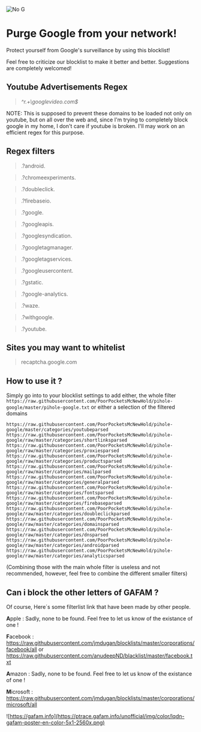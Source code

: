 ![No G](https://horobox.co.uk/u/pEP30q.png)
# Purge Google from your network!

Protect yourself from Google's surveillance by using this blocklist!

Feel free to criticize our blocklist to make it better and better.
Suggestions are completely welcomed!


## Youtube Advertisements Regex
>_^r.+\googlevideo.com$_

NOTE: This is supposed to prevent these domains to be
loaded not only on youtube, but on all over the web and,
since I'm trying to completely block google in my home,
I don't care if youtube is broken.
I'll may work on an efficient regex for this purpose.

## Regex filters
>.?android.

>.?chromeexperiments.

>.?doubleclick.

>.?firebaseio.

>.?google.

>.?googleapis.

>.?googlesyndication.

>.?googletagmanager.

>.?googletagservices.

>.?googleusercontent.

>.?gstatic.

>.?google-analytics.

>.?waze.

>.?withgoogle.

>.?youtube.  

## Sites you may want to whitelist
>recaptcha.google.com

## How to use it ?
Simply go into to your blocklist settings to add either, the whole filter `https://raw.githubusercontent.com/PoorPocketsMcNewHold/pihole-google/master/pihole-google.txt`
or either a selection of the filtered domains 
```
https://raw.githubusercontent.com/PoorPocketsMcNewHold/pihole-google/master/categories/youtubeparsed
https://raw.githubusercontent.com/PoorPocketsMcNewHold/pihole-google/raw/master/categories/shortlinksparsed
https://raw.githubusercontent.com/PoorPocketsMcNewHold/pihole-google/raw/master/categories/proxiesparsed
https://raw.githubusercontent.com/PoorPocketsMcNewHold/pihole-google/raw/master/categories/productsparsed
https://raw.githubusercontent.com/PoorPocketsMcNewHold/pihole-google/raw/master/categories/mailparsed
https://raw.githubusercontent.com/PoorPocketsMcNewHold/pihole-google/raw/master/categories/generalparsed
https://raw.githubusercontent.com/PoorPocketsMcNewHold/pihole-google/raw/master/categories/fontsparsed
https://raw.githubusercontent.com/PoorPocketsMcNewHold/pihole-google/raw/master/categories/firebaseparsed
https://raw.githubusercontent.com/PoorPocketsMcNewHold/pihole-google/raw/master/categories/doubleclickparsed
https://raw.githubusercontent.com/PoorPocketsMcNewHold/pihole-google/raw/master/categories/domainsparsed
https://raw.githubusercontent.com/PoorPocketsMcNewHold/pihole-google/raw/master/categories/dnsparsed
https://raw.githubusercontent.com/PoorPocketsMcNewHold/pihole-google/raw/master/categories/androidparsed
https://raw.githubusercontent.com/PoorPocketsMcNewHold/pihole-google/raw/master/categories/analyticsparsed
```

(Combining those with the main whole filter is useless and not recommended, however, feel free to combine the different smaller filters)

## Can i block the other letters of GAFAM ?
Of course, Here´s some filterlist link that have been made by other people.

**A**pple : Sadly, none to be found. Feel free to let us know of the existance of one !

**F**acebook : https://raw.githubusercontent.com/jmdugan/blocklists/master/corporations/facebook/all or https://raw.githubusercontent.com/anudeepND/blacklist/master/facebook.txt

**A**mazon : Sadly, none to be found. Feel free to let us know of the existance of one !

**M**icrosoft : https://raw.githubusercontent.com/jmdugan/blocklists/master/corporations/microsoft/all

![https://gafam.info](https://ptrace.gafam.info/unofficial/img/color/lqdn-gafam-poster-en-color-5x1-2560x.png)
